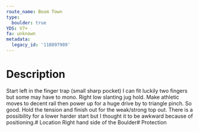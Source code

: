 ```yaml
---
route_name: Boom Town
type:
  boulder: true
YDS: V7+
fa: unknown
metadata:
  legacy_id: '118897989'
---
```

# Description
Start left in the finger trap (small sharp pocket) I can fit luckily two fingers but some may have to mono. Right low slanting jug hold. Make athletic moves to decent rail then power up for a huge drive by to triangle pinch. So good. Hold the tension and finish out for the weak/strong top out. There is a possibility for a lower harder start but I thought it to be awkward because of positioning.# Location
Right hand side of the Boulder# Protection
